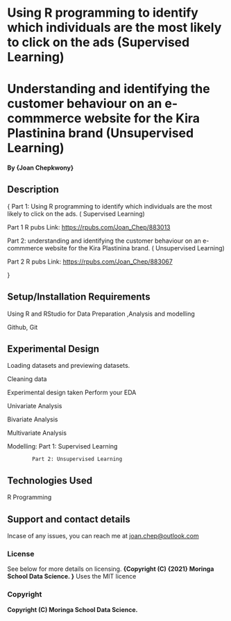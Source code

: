 # Using R programming to identify which individuals are the most likely to click on the ads (Supervised Learning)

# Understanding and identifying the customer behaviour on an e-commmerce website for the Kira Plastinina brand (Unsupervised Learning)

#### By **{Joan Chepkwony}**
## Description
{
Part 1:  Using R programming to identify which individuals are the most likely to click on the ads. ( Supervised Learning)

Part 1 R pubs Link: https://rpubs.com/Joan_Chep/883013

Part 2:  understanding and identifying the customer behaviour on an e-commmerce website for the Kira Plastinina brand. ( Unsupervised Learning)

Part 2 R pubs Link: https://rpubs.com/Joan_Chep/883067

}
## Setup/Installation Requirements
Using R and RStudio for Data Preparation ,Analysis and  modelling

Github, Git

## Experimental Design

Loading datasets and previewing datasets.

Cleaning data

 Experimental design taken Perform your EDA
 
 Univariate Analysis
 
 Bivariate Analysis
 
 Multivariate Analysis
 
 Modelling: Part 1: Supervised Learning
 
            Part 2: Unsupervised Learning
            
## Technologies Used

R Programming

## Support and contact details
Incase of any issues, you can reach me at joan.chep@outlook.com

### License
See below for more details on licensing.
**{Copyright (C) {2021}  Moringa School Data Science.
}**
Uses the MIT licence
### Copyright
**Copyright (C) Moringa School Data Science.**
